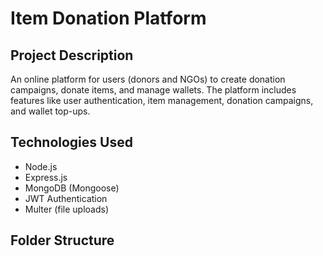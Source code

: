 # Item Donation Platform

## Project Description

An online platform for users (donors and NGOs) to create donation campaigns, donate items, and manage wallets. The platform includes features like user authentication, item management, donation campaigns, and wallet top-ups.

## Technologies Used
- Node.js
- Express.js
- MongoDB (Mongoose)
- JWT Authentication
- Multer (file uploads)

## Folder Structure
